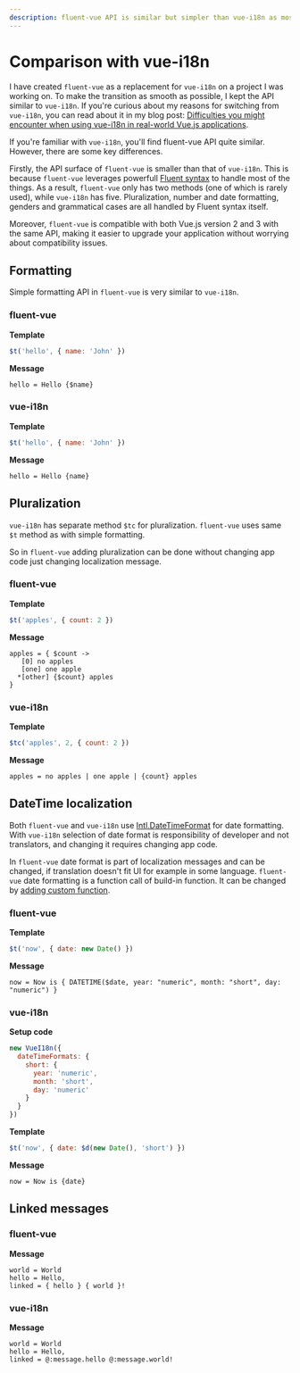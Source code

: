 ```yaml
---
description: fluent-vue API is similar but simpler than vue-i18n as most of the functionality is handled by Fluent syntax. It supports pluralization, date formatting, etc.
---
```


# Comparison with vue-i18n

I have created `fluent-vue` as a replacement for `vue-i18n` on a project I was working on. To make the transition as smooth as possible, I kept the API similar to `vue-i18n`. If you're curious about my reasons for switching from `vue-i18n`, you can read about it in my blog post: [Difficulties you might encounter when using vue-i18n in real-world Vue.js applications](https://demivan.me/posts/vue-i18n-difficulties).

If you're familiar with `vue-i18n`, you'll find fluent-vue API quite similar. However, there are some key differences.

Firstly, the API surface of `fluent-vue` is smaller than that of `vue-i18n`. This is because `fluent-vue` leverages powerfull [Fluent syntax](/fluent-syntax) to handle most of the things. As a result, `fluent-vue` only has two methods (one of which is rarely used), while `vue-i18n` has five. Pluralization, number and date formatting, genders and grammatical cases are all handled by Fluent syntax itself.

Moreover, `fluent-vue` is compatible with both Vue.js version 2 and 3 with the same API, making it easier to upgrade your application without worrying about compatibility issues.

## Formatting

Simple formatting API in `fluent-vue` is very similar to `vue-i18n`.

### fluent-vue

**Template**
```js
$t('hello', { name: 'John' })
```

**Message**
```ftl
hello = Hello {$name}
```

### vue-i18n

**Template**
```js
$t('hello', { name: 'John' })
```

**Message**
```
hello = Hello {name}
```

## Pluralization

`vue-i18n` has separate method `$tc` for pluralization. `fluent-vue` uses same `$t` method as with simple formatting.

So in `fluent-vue` adding pluralization can be done without changing app code just changing localization message.

### fluent-vue

**Template**
```js
$t('apples', { count: 2 })
```

**Message**
```ftl
apples = { $count ->
   [0] no apples
   [one] one apple
  *[other] {$count} apples
}
```

### vue-i18n

**Template**
```js
$tc('apples', 2, { count: 2 })
```

**Message**
```
apples = no apples | one apple | {count} apples
```

## DateTime localization

Both `fluent-vue` and `vue-i18n` use [Intl.DateTimeFormat](https://developer.mozilla.org/en-US/docs/Web/JavaScript/Reference/Global_Objects/Intl/DateTimeFormat) for date formatting. With `vue-i18n` selection of date format is responsibility of developer and not translators, and changing it requires changing app code.

In `fluent-vue` date format is part of localization messages and can be changed, if translation doesn't fit UI for example in some language.
`fluent-vue` date formatting is a function call of build-in function. It can be changed by [adding custom function](/howto/date-time#using-custom-library-for-date-formatting).

### fluent-vue

**Template**
```js
$t('now', { date: new Date() })
```

**Message**
```ftl
now = Now is { DATETIME($date, year: "numeric", month: "short", day: "numeric") }
```

### vue-i18n

**Setup code**
```js
new VueI18n({
  dateTimeFormats: {
    short: {
      year: 'numeric',
      month: 'short',
      day: 'numeric'
    }
  }
})
```

**Template**
```js
$t('now', { date: $d(new Date(), 'short') })
```

**Message**
```
now = Now is {date}
```

## Linked messages

### fluent-vue

**Message**
```ftl
world = World
hello = Hello,
linked = { hello } { world }!
```

### vue-i18n

**Message**
```
world = World
hello = Hello,
linked = @:message.hello @:message.world!
```

